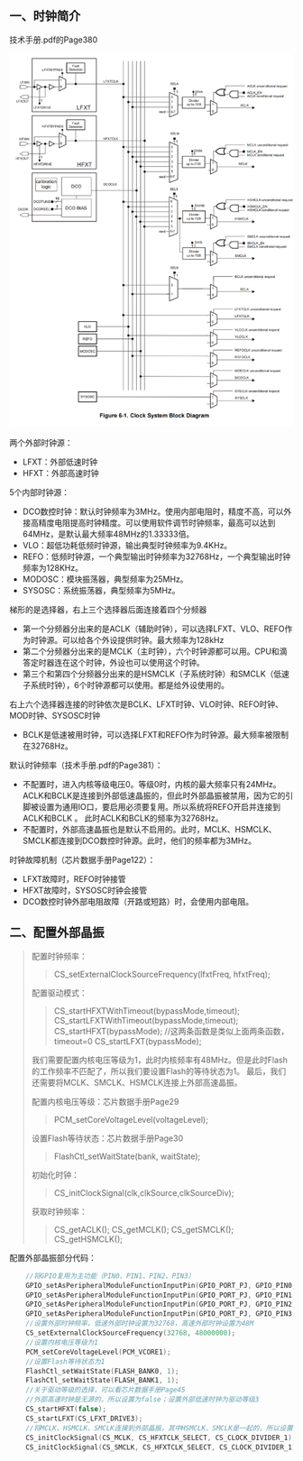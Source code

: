 ## 一、时钟简介

技术手册.pdf的Page380

![1658196869947](assets/1658196869947.png)

两个外部时钟源：

- LFXT：外部低速时钟
- HFXT：外部高速时钟

5个内部时钟源：

- DCO数控时钟：默认时钟频率为3MHz。使用内部电阻时，精度不高，可以外接高精度电阻提高时钟精度。可以使用软件调节时钟频率，最高可以达到64MHz，是默认最大频率48MHz的1.33333倍。
- VLO：超低功耗低频时钟源，输出典型时钟频率为9.4KHz。
- REFO：低频时钟源，一个典型输出时钟频率为32768Hz，一个典型输出时钟频率为128KHz。
- MODOSC：模块振荡器，典型频率为25MHz。
- SYSOSC：系统振荡器，典型频率为5MHz。

梯形的是选择器，右上三个选择器后面连接着四个分频器

- 第一个分频器分出来的是ACLK（辅助时钟），可以选择LFXT、VLO、REFO作为时钟源。可以给各个外设提供时钟。最大频率为128kHz
- 第二个分频器分出来的是MCLK（主时钟），六个时钟源都可以用。CPU和滴答定时器连在这个时钟，外设也可以使用这个时钟。
- 第三个和第四个分频器分出来的是HSMCLK（子系统时钟）和SMCLK（低速子系统时钟），6个时钟源都可以使用。都是给外设使用的。

右上六个选择器连接的时钟依次是BCLK、LFXT时钟、VLO时钟、REFO时钟、MOD时钟、SYSOSC时钟

- BCLK是低速被用时钟，可以选择LFXT和REFO作为时钟源。最大频率被限制在32768Hz。

默认时钟频率（技术手册.pdf的Page381）：

- 不配置时，进入内核等级电压0。等级0时，内核的最大频率只有24MHz。ACLK和BCLK是连接到外部低速晶振的，但此时外部晶振被禁用，因为它的引脚被设置为通用IO口，要启用必须要复用。所以系统将REFO开启并连接到ACLK和BCLK 。 此时ACLK和BCLK的频率为32768Hz。
- 不配置时，外部高速晶振也是默认不启用的。此时，MCLK、HSMCLK、SMCLK都连接到DCO数控时钟源。此时，他们的频率都为3MHz。

时钟故障机制（芯片数据手册Page122）：

- LFXT故障时，REFO时钟接管
- HFXT故障时，SYSOSC时钟会接管
- DCO数控时钟外部电阻故障（开路或短路）时，会使用内部电阻。

## 二、配置外部晶振

> 配置时钟频率：
>
> > CS_setExternalClockSourceFrequency(lfxtFreq, hfxtFreq);
>
> 配置驱动模式：
>
> > CS_startHFXTWithTimeout(bypassMode,timeout);
> > CS_startLFXTWithTimeout(bypassMode,timeout);
> > CS_startHFXT(bypassMode);	//这两条函数是类似上面两条函数，timeout=0
> > CS_startLFXT(bypassMode);	
>
> 我们需要配置内核电压等级为1，此时内核频率有48MHz。但是此时Flash的工作频率不匹配了，所以我们要设置Flash的等待状态为1。
> 最后，我们还需要将MCLK、SMCLK、HSMCLK连接上外部高速晶振。
>
> 配置内核电压等级：芯片数据手册Page29
>
> > PCM_setCoreVoltageLevel(voltageLevel);
>
> 设置Flash等待状态：芯片数据手册Page30
>
> > FlashCtl_setWaitState(bank, waitState);
>
> 初始化时钟：
>
> > CS_initClockSignal(clk,clkSource,clkSourceDiv);
>
> 获取时钟频率：
>
> > CS_getACLK();
> > CS_getMCLK();
> > CS_getSMCLK();
> > CS_getHSMCLK();

配置外部晶振部分代码：

```c
	//将GPIO复用为主功能（PIN0、PIN1、PIN2、PIN3）
	GPIO_setAsPeripheralModuleFunctionInputPin(GPIO_PORT_PJ, GPIO_PIN0, GPIO_PRIMARY_MODULE_FUNCTION);
	GPIO_setAsPeripheralModuleFunctionInputPin(GPIO_PORT_PJ, GPIO_PIN1, GPIO_PRIMARY_MODULE_FUNCTION);
	GPIO_setAsPeripheralModuleFunctionInputPin(GPIO_PORT_PJ, GPIO_PIN2, GPIO_PRIMARY_MODULE_FUNCTION);
	GPIO_setAsPeripheralModuleFunctionInputPin(GPIO_PORT_PJ, GPIO_PIN3, GPIO_PRIMARY_MODULE_FUNCTION);
	//设置外部时钟频率，低速外部时钟设置为32768，高速外部时钟设置为48M
	CS_setExternalClockSourceFrequency(32768, 48000000);
	//设置内核电压等级为1
	PCM_setCoreVoltageLevel(PCM_VCORE1);
	//设置Flash等待状态为1
	FlashCtl_setWaitState(FLASH_BANK0, 1);
	FlashCtl_setWaitState(FLASH_BANK1, 1);
	//关于驱动等级的选择，可以看芯片数据手册Page45
	//外部高速时钟是无源的，所以设置为false；设置外部低速时钟为驱动等级3
	CS_startHFXT(false);
	CS_startLFXT(CS_LFXT_DRIVE3);
	//将MCLK、HSMCLK、SMCLK连接到外部晶振，其中HSMCLK、SMCLK是一起的，所以设置一个就行
	CS_initClockSignal(CS_MCLK, CS_HFXTCLK_SELECT, CS_CLOCK_DIVIDER_1);
	CS_initClockSignal(CS_SMCLK, CS_HFXTCLK_SELECT, CS_CLOCK_DIVIDER_1);
```



